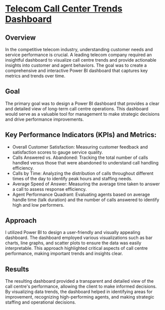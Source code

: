 <h1><a href="https://github.com/YelyzavetaBen/Project4/blob/main/life%20expectancy.ipynb">Telecom Call Center Trends Dashboard</a></h1>
<h2>Overview</h2>
In the competitive telecom industry, understanding customer needs and service performance is crucial. A leading telecom company required an insightful dashboard to visualize call centre trends and provide actionable insights into customer and agent behaviors. The goal was to create a comprehensive and interactive Power BI dashboard that captures key metrics and trends over time.


<h2>Goal</h2>
The primary goal was to design a Power BI dashboard that provides a clear and detailed view of long-term call centre operations. This dashboard would serve as a valuable tool for management to make strategic decisions and drive performance improvements.


<h2>Key Performance Indicators (KPIs) and Metrics:</h2>

- Overall Customer Satisfaction: Measuring customer feedback and satisfaction scores to gauge service quality.
- Calls Answered vs. Abandoned: Tracking the total number of calls handled versus those that were abandoned to understand call handling efficiency.
- Calls by Time: Analyzing the distribution of calls throughout different times of the day to identify peak hours and staffing needs.
- Average Speed of Answer: Measuring the average time taken to answer a call to assess response efficiency.
- Agent Performance Quadrant: Evaluating agents based on average handle time (talk duration) and the number of calls answered to identify high and low performers.

<h2>Approach</h2>
I utilized Power BI to design a user-friendly and visually appealing dashboard. The dashboard employed various visualizations such as bar charts, line graphs, and scatter plots to ensure the data was easily interpretable. This approach highlighted critical aspects of call centre performance, making important trends and insights clear.


<h2>Results</h2>
The resulting dashboard provided a transparent and detailed view of the call centre's performance, allowing the client to make informed decisions. By visualizing data trends, the dashboard helped in identifying areas for improvement, recognizing high-performing agents, and making strategic staffing and operational decisions.
